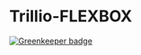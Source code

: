 # Trillio-FLEXBOX

[![Greenkeeper badge](https://badges.greenkeeper.io/EvilSpark/Trillio-FLEXBOX.svg)](https://greenkeeper.io/)
